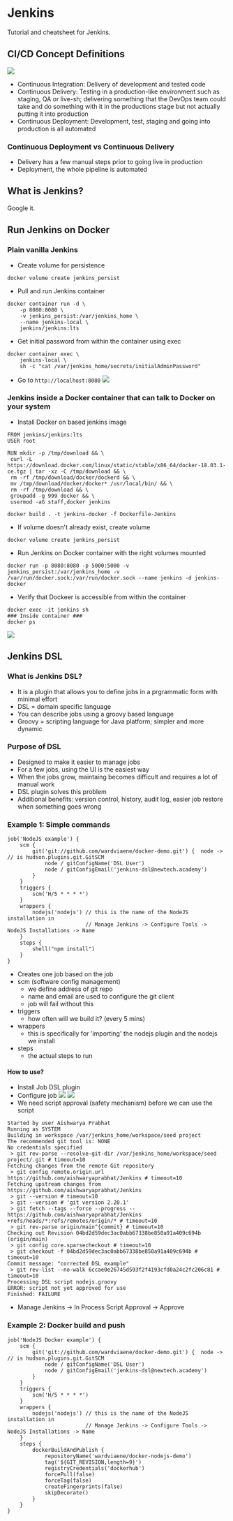 # Jenkins
Tutorial and cheatsheet for Jenkins.

## CI/CD Concept Definitions
![](images/cdicd.png)
- Continuous Integration: Delivery of development and tested code 
- Continuous Delivery: Testing in a production-like environment such as staging, QA or live-sh; delivering something that the DevOps team could take and do something with it in the productions stage but not actually putting it into production
- Continuous Deployment: Development, test, staging and going into production is all automated

### Continuous Deployment vs Continuous Delivery
- Delivery has a few manual steps prior to going live in production
- Deployment, the whole pipeline is automated

## What is Jenkins?
Google it.

## Run Jenkins on Docker
### Plain vanilla Jenkins
- Create volume for persistence
```
docker volume create jenkins_persist
```
- Pull and run Jenkins container
```
docker container run -d \
    -p 8080:8080 \
    -v jenkins_persist:/var/jenkins_home \
    --name jenkins-local \
    jenkins/jenkins:lts
```
- Get initial password from within the container using exec
```
docker container exec \
    jenkins-local \
    sh -c "cat /var/jenkins_home/secrets/initialAdminPassword"
```
- Go to `http://localhost:8080`
![](images/home.png)

### Jenkins inside a Docker container that can talk to Docker on your system
- Install Docker on based jenkins image
```
FROM jenkins/jenkins:lts
USER root

RUN mkdir -p /tmp/download && \
 curl -L https://download.docker.com/linux/static/stable/x86_64/docker-18.03.1-ce.tgz | tar -xz -C /tmp/download && \
 rm -rf /tmp/download/docker/dockerd && \
 mv /tmp/download/docker/docker* /usr/local/bin/ && \
 rm -rf /tmp/download && \
 groupadd -g 999 docker && \
 usermod -aG staff,docker jenkins
```
`docker build . -t jenkins-docker -f Dockerfile-Jenkins`
- If volume doesn't already exist, create volume
```
docker volume create jenkins_persist
```
- Run Jenkins on Docker container with the right volumes mounted
```
docker run -p 8080:8080 -p 5000:5000 -v jenkins_persist:/var/jenkins_home -v /var/run/docker.sock:/var/run/docker.sock --name jenkins -d jenkins-docker
```
- Verify that Dockeer is accessible from within the container
```
docker exec -it jenkins sh
### Inside container ###
docker ps
```
![](images/jenkinsdocker.png)

## Jenkins DSL
### What is Jenkins DSL?
- It is a plugin that allows you to define jobs in a prgrammatic form with minimal effort
- DSL = domain specific language
- You can describe jobs using a groovy based language
- Groovy = scripting language for Java platform; simpler and more dynamic

### Purpose of DSL
- Designed to make it easier to manage jobs
- For a few jobs, using the UI is the easiest way
- When the jobs grow, maintaing becomes difficult and requires a lot of manual work
- DSL plugin solves this problem
- Additional benefits: version control, history, audit log, easier job restore when something goes wrong

### Example 1: Simple commands
```
job('NodeJS example') {
    scm {
        git('git://github.com/wardviaene/docker-demo.git') {  node -> // is hudson.plugins.git.GitSCM
            node / gitConfigName('DSL User')
            node / gitConfigEmail('jenkins-dsl@newtech.academy')
        }
    }
    triggers {
        scm('H/5 * * * *')
    }
    wrappers {
        nodejs('nodejs') // this is the name of the NodeJS installation in 
                         // Manage Jenkins -> Configure Tools -> NodeJS Installations -> Name
    }
    steps {
        shell("npm install")
    }
}
```
- Creates one job based on the job
- scm (software config management)
  - we define address of git repo
  - name and email are used to configure the git client
  - job will fail without this
- triggers
  - how often will we build it? (every 5 mins)
- wrappers
  - this is specifically for 'importing' the nodejs plugin and the nodejs we install
- steps
  - the actual steps to run 

#### How to use?
- Install Job DSL plugin
- Configure job
![](images/dsl1.png)
![](images/dsl3.png)
- We need script approval (safety mechanism) before we can use the script
```
Started by user Aishwarya Prabhat
Running as SYSTEM
Building in workspace /var/jenkins_home/workspace/seed project
The recommended git tool is: NONE
No credentials specified
 > git rev-parse --resolve-git-dir /var/jenkins_home/workspace/seed project/.git # timeout=10
Fetching changes from the remote Git repository
 > git config remote.origin.url https://github.com/aishwaryaprabhat/Jenkins # timeout=10
Fetching upstream changes from https://github.com/aishwaryaprabhat/Jenkins
 > git --version # timeout=10
 > git --version # 'git version 2.20.1'
 > git fetch --tags --force --progress -- https://github.com/aishwaryaprabhat/Jenkins +refs/heads/*:refs/remotes/origin/* # timeout=10
 > git rev-parse origin/main^{commit} # timeout=10
Checking out Revision 04bd2d59dec3ac0abb67338be850a91a409c694b (origin/main)
 > git config core.sparsecheckout # timeout=10
 > git checkout -f 04bd2d59dec3ac0abb67338be850a91a409c694b # timeout=10
Commit message: "corrected DSL example"
 > git rev-list --no-walk 6ccae0e26745d593f2f4193cfd0a24c2fc206c81 # timeout=10
Processing DSL script nodejs.groovy
ERROR: script not yet approved for use
Finished: FAILURE
```
  - Manage Jenkins -> In Process Script Approval -> Approve

### Example 2: Docker build and push
```
job('NodeJS Docker example') {
    scm {
        git('git://github.com/wardviaene/docker-demo.git') {  node -> // is hudson.plugins.git.GitSCM
            node / gitConfigName('DSL User')
            node / gitConfigEmail('jenkins-dsl@newtech.academy')
        }
    }
    triggers {
        scm('H/5 * * * *')
    }
    wrappers {
        nodejs('nodejs') // this is the name of the NodeJS installation in 
                         // Manage Jenkins -> Configure Tools -> NodeJS Installations -> Name
    }
    steps {
        dockerBuildAndPublish {
            repositoryName('wardviaene/docker-nodejs-demo')
            tag('${GIT_REVISION,length=9}')
            registryCredentials('dockerhub')
            forcePull(false)
            forceTag(false)
            createFingerprints(false)
            skipDecorate()
        }
    }
}
```